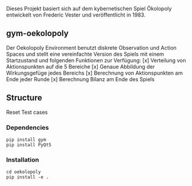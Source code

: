Dieses Projekt basiert sich auf dem kybernetischen Spiel Ökolopoly entwickelt von Frederic Vester und veröffentlicht in 1983. 

## gym-oekolopoly
Der Oekolopoly Environment benutzt diskrete Observation und Action Spaces und stellt eine vereinfachte Version des Spiels mit einem Startzustand und folgenden Funktionen zur Verfügung:
[x] Verteilung von Aktionspunkten auf die 5 Bereiche
[x] Genaue Abbildung der Wirkungsgefüge jedes Bereichs
[x] Berechnung von Aktionspunkten am Ende jeder Runde
[x] Berechnung Bilanz am Ende des Spiels

## Structure
Reset
Test cases

### Dependencies
```
pip install gym
pip install PyQt5
```

### Installation
```
cd oekolopoly
pip install -e .
```
